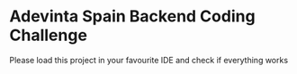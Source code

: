 # Adevinta Spain Backend Coding Challenge

Please load this project in your favourite IDE and check if everything works
